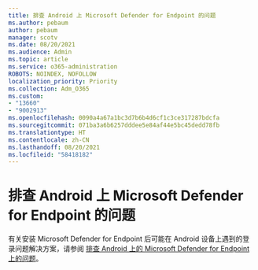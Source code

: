 ```yaml
---
title: 排查 Android 上 Microsoft Defender for Endpoint 的问题
ms.author: pebaum
author: pebaum
manager: scotv
ms.date: 08/20/2021
ms.audience: Admin
ms.topic: article
ms.service: o365-administration
ROBOTS: NOINDEX, NOFOLLOW
localization_priority: Priority
ms.collection: Adm_O365
ms.custom:
- "13660"
- "9002913"
ms.openlocfilehash: 0090a4a67a1bc3d7b6b4d6cf1c3ce317287bdcfa
ms.sourcegitcommit: 071ba3a6b6257dddee5e84af44e5bc45dedd78fb
ms.translationtype: HT
ms.contentlocale: zh-CN
ms.lasthandoff: 08/20/2021
ms.locfileid: "58418182"
---
```

# <a name="troubleshooting-issues-on-microsoft-defender-for-endpoint-on-android"></a>排查 Android 上 Microsoft Defender for Endpoint 的问题

有关安装 Microsoft Defender for Endpoint 后可能在 Android 设备上遇到的登录问题解决方案，请参阅 [排查 Android 上的 Microsoft Defender for Endpoint 上的问题](https://docs.microsoft.com/microsoft-365/security/defender-endpoint/android-support-signin)。


